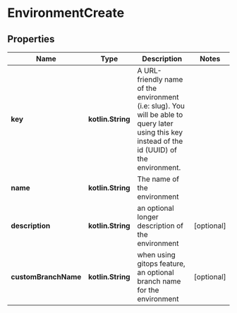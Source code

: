 
# EnvironmentCreate

## Properties
Name | Type | Description | Notes
------------ | ------------- | ------------- | -------------
**key** | **kotlin.String** | A URL-friendly name of the environment (i.e: slug). You will be able to query later using this key instead of the id (UUID) of the environment. | 
**name** | **kotlin.String** | The name of the environment | 
**description** | **kotlin.String** | an optional longer description of the environment |  [optional]
**customBranchName** | **kotlin.String** | when using gitops feature, an optional branch name for the environment |  [optional]



